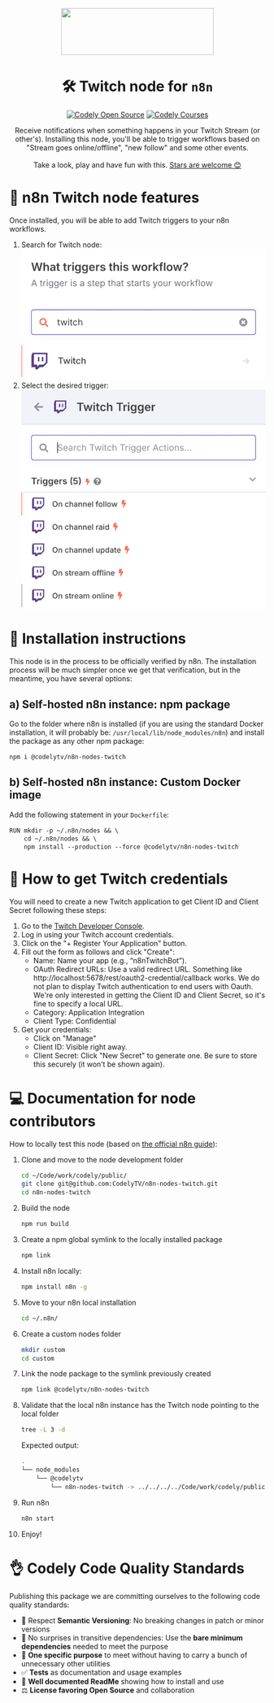 <p align="center">
  <a href="https://codely.com">
    <img src="https://user-images.githubusercontent.com/10558907/170513882-a09eee57-7765-4ca4-b2dd-3c2e061fdad0.png" width="300px" height="92px"/>
  </a>
</p>

<h1 align="center">
  🛠 Twitch node for <code>n8n</code>
</h1>

<p align="center">
    <a href="https://github.com/CodelyTV"><img src="https://img.shields.io/badge/Codely-OS-green.svg?style=flat-square" alt="Codely Open Source"/></a>
    <a href="https://pro.codely.com"><img src="https://img.shields.io/badge/Codely-Pro-black.svg?style=flat-square" alt="Codely Courses"/></a>
</p>

<p align="center">
  Receive notifications when something happens in your Twitch Stream (or other's). Installing this node, you'll be able to trigger workflows based on "Stream goes online/offline", "new follow" and some other events.
  <br />
  <br />
  Take a look, play and have fun with this.
  <a href="https://github.com/CodelyTV/n8n-nodes-twitch/stargazers">Stars are welcome 😊</a>
</p>

# 👀 n8n Twitch node features

Once installed, you will be able to add Twitch triggers to your n8n workflows.

1. Search for Twitch node:
	 ![Twitch node in the n8n nodes panel](/docs/node.png)
2. Select the desired trigger:
	 ![Twitch node triggers](/docs/triggers.png)

# 🚀 Installation instructions

This node is in the process to be officially verified by n8n.
The installation process will be much simpler once we get that verification, but in the meantime, you have several
options:

## a) Self-hosted n8n instance: npm package

Go to the folder where n8n is installed (if you are using the standard Docker installation, it will probably be:
`/usr/local/lib/node_modules/n8n`) and install the package as any other npm package:

```bash
npm i @codelytv/n8n-nodes-twitch
```

## b) Self-hosted n8n instance: Custom Docker image

Add the following statement in your `Dockerfile`:

```
RUN mkdir -p ~/.n8n/nodes && \
    cd ~/.n8n/nodes && \
    npm install --production --force @codelytv/n8n-nodes-twitch
```

# 🔑 How to get Twitch credentials

You will need to create a new Twitch application to get Client ID and Client Secret following these steps:

1. Go to the [Twitch Developer Console](https://dev.twitch.tv/console/apps).
2. Log in using your Twitch account credentials.
3. Click on the "+ Register Your Application" button.
4. Fill out the form as follows and click "Create":
   - Name: Name your app (e.g., “n8nTwitchBot”).
   - OAuth Redirect URLs: Use a valid redirect URL.
     Something like http://localhost:5678/rest/oauth2-credential/callback works.
     We do not plan to display Twitch authentication to end users with Oauth.
     We're only interested in getting the Client ID and Client Secret, so it's fine to specify a local URL.
   - Category: Application Integration
   - Client Type: Confidential
5. Get your credentials:
   - Click on "Manage"
   - Client ID: Visible right away.
   - Client Secret: Click "New Secret" to generate one. Be sure to store this securely (it won’t be shown again).

# 💻 Documentation for node contributors

How to locally test this node (based on [the official n8n guide](https://docs.n8n.io/integrations/creating-nodes/test/run-node-locally/)):

1. Clone and move to the node development folder
   ```bash
   cd ~/Code/work/codely/public/
   git clone git@github.com:CodelyTV/n8n-nodes-twitch.git
   cd n8n-nodes-twitch
   ```
2. Build the node
   ```bash
   npm run build
   ```
3. Create a npm global symlink to the locally installed package 
   ```bash
   npm link
   ```
4. Install n8n locally:
   ```bash
   npm install n8n -g
   ```
5. Move to your n8n local installation
   ```bash
   cd ~/.n8n/
   ```
6. Create a custom nodes folder
    ```bash
    mkdir custom
    cd custom
7. Link the node package to the symlink previously created
    ```bash
    npm link @codelytv/n8n-nodes-twitch
    ```
8. Validate that the local n8n instance has the Twitch node pointing to the local folder
   ```bash
   tree -L 3 -d
   ```
   Expected output:
   ```bash
   .
   └── node_modules
       └── @codelytv
           └── n8n-nodes-twitch -> ../../../../Code/work/codely/public/n8n-nodes-twitch
   ```
9. Run n8n
    ```bash
    n8n start
    ```
10. Enjoy!

# 👌 Codely Code Quality Standards

Publishing this package we are committing ourselves to the following code quality standards:

- 🤝 Respect **Semantic Versioning**: No breaking changes in patch or minor versions
- 🤏 No surprises in transitive dependencies: Use the **bare minimum dependencies** needed to meet the purpose
- 🎯 **One specific purpose** to meet without having to carry a bunch of unnecessary other utilities
- ✅ **Tests** as documentation and usage examples
- 📖 **Well documented ReadMe** showing how to install and use
- ⚖️ **License favoring Open Source** and collaboration
